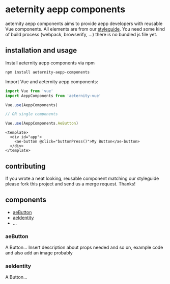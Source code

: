 # aeternity aepp components
aeternity aepp components aims to provide aepp developers with reusable Vue components. All elements are from our [styleguide](https://github.com/aeternity/aepp-prototypes). You need some kind of build process (webpack, browserify, ...) there is no bundled js file yet.

## installation and usage
Install aeternity aepp components via npm
```
npm install aeternity-aepp-components
```

Import Vue and aeternity aepp components:
``` javascript
import Vue from 'vue'
import AeppComponents from 'aeternity-vue'

Vue.use(AeppComponents)

// OR single components

Vue.use(AeppComponents.AeButton)
```
```
<template>
  <div id="app">
    <ae-button @click="buttonPress()">My Button</ae-button>
  </div>
</template>
```

## contributing
If you wrote a neat looking, reusable component matching our styleguide please fork this project and send us a merge request. Thanks!

## components
* [aeButton](#aeButton)
* [aeIdentity](#aeIdentity)
* ...

### aeButton
A Button...
Insert description about props needed and so on, example code and also add an image probably

### aeIdentity
A Button...
